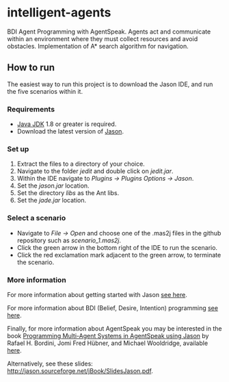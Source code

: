 # intelligent-agents
BDI Agent Programming with AgentSpeak. Agents act and communicate within an environment where they must collect resources and avoid obstacles. Implementation of A* search algorithm for navigation.

## How to run
The easiest way to run this project is to download the Jason IDE, and run the five scenarios within it.

### Requirements
- [Java JDK](https://www.oracle.com/uk/java/technologies/javase-downloads.html) 1.8 or greater is required.
- Download the latest version of [Jason](https://sourceforge.net/projects/jason/).

### Set up
1. Extract the files to a directory of your choice.
2. Navigate to the folder *jedit* and double click on *jedit.jar*.
3. Within the IDE navigate to *Plugins -> Plugins Options -> Jason*.
4. Set the *jason.jar* location.
5. Set the directory *libs* as the Ant libs.
6. Set the *jade.jar* location.

### Select a scenario
- Navigate to *File -> Open* and choose one of the .mas2j files in the github repository such as *scenario_1.mas2j*.
- Click the green arrow in the bottom right of the IDE to run the scenario.
- Click the red exclamation mark adjacent to the green arrow, to terminate the scenario.

### More information
For more information about getting started with Jason [see here](http://jason.sourceforge.net/mini-tutorial/getting-started/).

For more information about BDI (Belief, Desire, Intention) programming [see here](https://en.wikipedia.org/wiki/Belief%E2%80%93desire%E2%80%93intention_software_model).

Finally, for more information about AgentSpeak you may be interested in the book [Programming Multi-Agent Systems in AgentSpeak using Jason](https://dl.acm.org/doi/book/10.5555/1197104) by Rafael H. Bordini, Jomi Fred Hübner, and Michael Wooldridge, available [here](https://www.amazon.co.uk/Programming-Multi-agent-Systems-AgentSpeak-Technology/dp/0470029005/ref=sr_1_1?dchild=1&keywords=Programming+Multi-Agent+Systems+in+AgentSpeak+using+Jason&qid=1604889177&sr=8-1).

Alternatively, see these slides: http://jason.sourceforge.net/jBook/SlidesJason.pdf.


